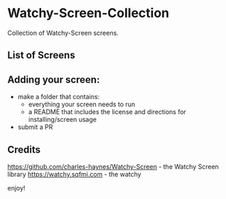# Watchy-Screen-Collection
Collection of Watchy-Screen screens. 

## List of Screens


## Adding your screen:
- make a folder that contains:
  - everything your screen needs to run
  - a README that includes the license and directions for installing/screen usage
- submit a PR

## Credits
https://github.com/charles-haynes/Watchy-Screen - the Watchy Screen library
https://watchy.sqfmi.com - the watchy

enjoy!

